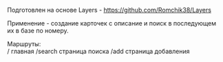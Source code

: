 Подготовлен на основе Layers - https://github.com/Romchik38/Layers  

Применение - создание карточек с описание и поиск в последующем их в базе по номеру.  

Маршруты:  
  /        главная
  /search  страница поиска
  /add     страница добавления
